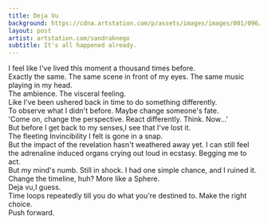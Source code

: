 ```yaml
---
title: Deja Vu
background: https://cdna.artstation.com/p/assets/images/images/001/096/914/large/sandra-knego-monotonous-and-confused.jpg?1439983243
layout: post
artist: artstation.com/sandraknego
subtitle: It's all happened already.
---
```


I feel like I've lived this moment a thousand times before.
<br/>Exactly the same. The same scene in front of my eyes. The same music playing in my head.
<br/>The ambience. The visceral feeling.
<br/>Like I've been ushered back in time to do something differently.
<br/>To observe what I didn't before. Maybe change someone's fate.
<br/>'Come on, change the perspective. React differently. Think. Now...'
<br/>
But before I get back to my senses,I see that I've lost it.
<br/>The fleeting Invincibility I felt is gone in a snap.
<br/>But the impact of the revelation hasn't weathered away yet. I can still feel the adrenaline induced organs crying out loud in ecstasy. Begging me to act.
<br/>But my mind's numb. Still in shock. I had one simple chance, and I ruined it.
<br/>Change the timeline, huh? More like a Sphere.
<br/>Deja vu,I guess.
<br/> Time loops repeatedly till you do what you're destined to. Make the right choice.
<br/>Push forward.
